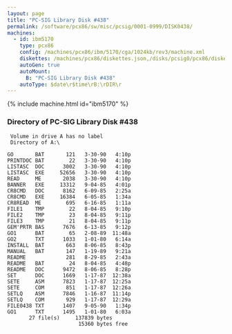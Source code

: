 ```yaml
---
layout: page
title: "PC-SIG Library Disk #438"
permalink: /software/pcx86/sw/misc/pcsig/0001-0999/DISK0438/
machines:
  - id: ibm5170
    type: pcx86
    config: /machines/pcx86/ibm/5170/cga/1024kb/rev3/machine.xml
    diskettes: /machines/pcx86/diskettes.json,/disks/pcsig0/pcx86/diskettes.json
    autoGen: true
    autoMount:
      B: "PC-SIG Library Disk #438"
    autoType: $date\r$time\rB:\rDIR\r
---
```


{% include machine.html id="ibm5170" %}

### Directory of PC-SIG Library Disk #438

     Volume in drive A has no label
     Directory of A:\

    GO       BAT       121   3-30-90   4:10p
    PRINTDOC BAT        22   3-30-90   4:10p
    LISTASC  DOC      3002   3-30-90   4:10p
    LISTASC  EXE     52656   3-30-90   4:10p
    READ     ME       2038   3-30-90   4:10p
    BANNER   EXE     13312   9-04-85   4:01p
    CR8CMD   DOC      8162   6-09-85   2:25a
    CR8CMD   EXE     16384   6-05-85   1:34a
    CR8READ  ME        695   6-16-85   1:11a
    FILE1    TMP        22   8-04-85   9:10p
    FILE2    TMP        23   8-04-85   9:11p
    FILE3    TMP        21   8-04-85   9:11p
    GEM'PRTR BAS      7676   6-13-85   9:12p
    GO1      BAT        65   2-08-89  11:48a
    GO2      TXT      1033   1-01-80   6:14a
    INSTALL  BAT       663   8-06-85   8:43p
    MANUAL   BAT       147   1-19-89   9:21a
    README             281   8-29-85   2:43a
    README   BAT        24   8-04-85   4:48p
    README   DOC      9472   8-06-85   8:28p
    SET      DOC      1669   1-17-87  12:38a
    SETE     ASM      7823   1-17-87  12:25a
    SETE     COM       851   1-17-87  12:26a
    SETLQ    ASM      7846   1-16-87  11:14p
    SETLQ    COM       929   1-17-87  12:29a
    FILE0438 TXT      1407   9-05-90   1:34p
    GO1      TXT      1495   1-01-80   6:03a
           27 file(s)     137839 bytes
                           15360 bytes free
